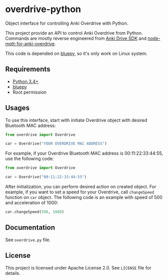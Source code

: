 overdrive-python
================

Object interface for controlling Anki Overdrive with Python.

This project provide an API to control Anki Overdrive from Python.
Commands are mostly reverse engineered from [Anki Drive SDK](https://github.com/anki/drive-sdk) and [node-mqtt-for-anki-overdrive](https://github.com/IBM-Bluemix/node-mqtt-for-anki-overdrive).

This code is depended on [bluepy](https://github.com/IanHarvey/bluepy), so it's only work on Linux system.

Requirements
------------
* [Python 3.4+](https://python.org)
* [bluepy](https://github.com/IanHarvey/bluepy)
* Root permission

Usages
------
To use this interface, start with initiate Overdrive object with desired Bluetooth MAC address:

```python
from overdrive import Overdrive

car = Overdrive("YOUR OVERDRIVE MAC ADDRESS")
```

For example, if your Overdrive Bluetooth MAC address is 00:11:22:33:44:55, use the following code:

```python
from overdrive import Overdrive

car = Overdrive("00:11:22:33:44:55")
```

After initialization, you can perform desired action on created object. For example, if you want to set a speed for your Overdrive, call `changeSpeed` function on `car` object. The following code is an example with speed of 500 and acceleration of 1000:

```python
car.changeSpeed(500, 1000)
```

Documentation
-------------

See `overdrive.py` file.

License
-------

This project is licensed under Apache License 2.0.
See `LICENSE` file for details.
